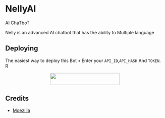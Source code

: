 # NellyAI
AI ChaTboT

Nelly is an advanced AI chatbot that 
has the ability to Multiple language
## Deploying
The easiest way to deploy this Bot
• Enter your ```API_ID```,```API_HASH``` And ```TOKEN```. R
<p align="center"><a href="https://heroku.com/deploy?template=https://github.com/daveh566/NellyAI"> <img src="https://img.shields.io/badge/Deploy%20To%20Heroku-purple?style=for-the-badge&logo=heroku" width="220" height="38.45"/></a></p>


## Credits 


- [Moezilla](https://github.com/MoeZilla)

